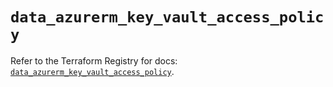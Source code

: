 # `data_azurerm_key_vault_access_policy`

Refer to the Terraform Registry for docs: [`data_azurerm_key_vault_access_policy`](https://registry.terraform.io/providers/hashicorp/azurerm/4.29.0/docs/data-sources/key_vault_access_policy).
